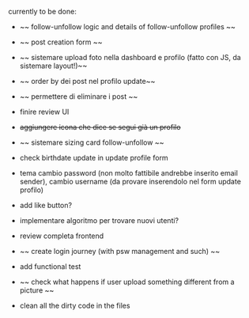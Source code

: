 

currently to be done:
- ~~ follow-unfollow logic and details of follow-unfollow profiles ~~
- ~~ post creation form ~~
- ~~ sistemare upload foto nella dashboard e profilo (fatto con JS, da sistemare layout!)~~
- ~~ order by dei post nel profilo update~~
- ~~ permettere di eliminare i post ~~ 
- finire review UI
- ~~aggiungere icona che dice se segui già un profilo~~
- ~~ sistemare sizing card follow-unfollow ~~
- check birthdate update in update profile form
- tema cambio password (non molto fattibile andrebbe inserito email sender), cambio username (da provare inserendolo nel form update profilo)
- add like button?
- implementare algoritmo per trovare nuovi utenti?

- review completa frontend
- ~~ create login journey (with psw management and such) ~~
- add functional test
- ~~ check what happens if user upload something different from a picture ~~
- clean all the dirty code in the files

